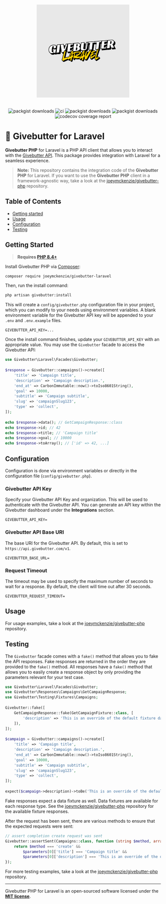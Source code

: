 <div align="center" style="padding-top: 2rem;">
    <img src="art/logo.png" height="300" width="300" alt="logo"/>
    <div style="display: inline-block; margin-top: 2rem">
        <img src="https://img.shields.io/packagist/v/joeymckenzie/givebutter-laravel.svg" alt="packgist downloads" />
        <img src="https://img.shields.io/github/actions/workflow/status/joeymckenzie/givebutter-laravel/run-ci.yml?branch=main&label=ci" alt="ci" />
        <img src="https://img.shields.io/github/actions/workflow/status/joeymckenzie/givebutter-laravel/fix-php-code-style-issues.yml?branch=main&label=code%20style" alt="packgist downloads" />
        <img src="https://img.shields.io/packagist/dt/joeymckenzie/givebutter-laravel.svg" alt="packgist downloads" />
        <img src="https://codecov.io/gh/JoeyMckenzie/givebutter-laravel/graph/badge.svg?token=9LZK1YDGKG" alt="codecov coverage report"/> 
    </div>
</div>

# 🧈 Givebutter for Laravel

**Givebutter PHP** for Laravel is a PHP API client that allows you to interact with the
[Givebutter API](https://docs.givebutter.com). This package provides integration with Laravel for a seamless experience.

> **Note:** This repository contains the integration code of the **Givebutter PHP** for Laravel. If you want to use
> the **Givebutter PHP** client in a framework-agnostic way, take a look at
> the [joeymckenzie/givebutter-php](https://github.com/joeymckenzie/givebutter-php) repository.

## Table of Contents

- [Getting started](#getting-started)
- [Usage](#usage)
- [Configuration](#usage)
- [Testing](#testing)

## Getting Started

> **Requires [PHP 8.4+](https://www.php.net/releases/)**

Install Givebutter PHP via [Composer](https://getcomposer.org/):

```bash
composer require joeymckenzie/givebutter-laravel
```

Then, run the install command:

```bash
php artisan givebutter:install
```

This will create a `config/givebutter.php` configuration file in your project, which you can modify to your needs
using environment variables. A blank environment variable for the Givebutter API key will be appended to your `.env` and
`.env.example` files.

```env
GIVEBUTTER_API_KEY=...
```

Once the install command finishes, update your `GIVEBUTTER_API_KEY` with an appropriate value. You may use the
`Givebutter` facade to access the Givebutter API:

```php
use Givebutter\Laravel\Facades\Givebutter;

$response = Givebutter::campaigns()->create([
    'title' => 'Campaign title',
    'description' => 'Campaign description.',
    'end_at' => CarbonImmutable::now()->toIso8601String(),
    'goal' => 10000,
    'subtitle' => 'Campaign subtitle',
    'slug' => 'campaignSlug123',
    'type' => 'collect',
]);

echo $response->data(); // GetCampaignResponse::class
echo $response->id; // 42
echo $response->title; // 'Campaign title'
echo $response->goal; // 10000
echo $response->toArray(); // ['id' => 42, ...]
```

## Configuration

Configuration is done via environment variables or directly in the configuration file (`config/givebutter.php`).

### Givebutter API Key

Specify your Givebutter API Key and organization. This will be used to authenticate with the Givebutter API. You can
generate an API key within the Givebutter dashboard under the **Integrations** section.

```env
GIVEBUTTER_API_KEY=
```

### Givebutter API Base URI

The base URI for the Givebutter API. By default, this is set to `https://api.givebutter.com/v1`.

```env
GIVEBUTTER_BASE_URL=
```

### Request Timeout

The timeout may be used to specify the maximum number of seconds to wait for a response. By default, the client will
time out after 30 seconds.

```env
GIVEBUTTER_REQUEST_TIMEOUT=
```

## Usage

For usage examples, take a look at the [joeymckenzie/givebutter-php](https://github.com/joeymckenzie/givebutter-php)
repository.

## Testing

The `Givebutter` facade comes with a `fake()` method that allows you to fake the API responses. Fake responses are
returned in the order they are provided to the `fake()` method. All responses have a `fake()` method that allows you to
easily create a response object by only providing the parameters relevant for your test case.

```php
use Givebutter\Laravel\Facades\Givebutter;
use Givebutter\Responses\Campaigns\GetCampaignResponse;
use Givebutter\Testing\Fixtures\Campaigns;

Givebutter::fake([
    GetCampaignResponse::fake(GetCampaignFixture::class, [
        'description' => 'This is an override of the default fixture data.',
    ]),
]);

$campaign = Givebutter::campaigns()->create([
    'title' => 'Campaign title',
    'description' => 'Campaign description.',
    'end_at' => CarbonImmutable::now()->toIso8601String(),
    'goal' => 10000,
    'subtitle' => 'Campaign subtitle',
    'slug' => 'campaignSlug123',
    'type' => 'collect',
]);

expect($campaign->description)->toBe('This is an override of the default fixture data.');
```

Fake responses expect a data fixture as well. Data fixtures are available for each response type. See the
[joeymckenzie/givebutter-php](https://github.com/JoeyMckenzie/givebutter-php/tree/main/src/Testing/Fixtures) repository
for the available fixture responses.

After the request has been sent, there are various methods to ensure that the expected requests were sent:

```php
// assert completion create request was sent
Givebutter::assertSent(Campaigns::class, function (string $method, array $parameters): bool {
    return $method === 'create' &&
        $parameters[0]['title'] === 'Campaign title' &&
        $parameters[0]['description'] === 'This is an override of the default fixture data.';
});
```

For more testing examples, take a look at the
[joeymckenzie/givebutter-php](https://github.com/joeymckenzie/givebutter-php#testing) repository.

---

Givebutter PHP for Laravel is an open-sourced software licensed under the
**[MIT license](https://opensource.org/licenses/MIT)**.